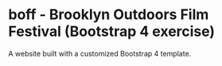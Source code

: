 # boff - Brooklyn Outdoors Film Festival (Bootstrap 4 exercise)

A website built with a customized Bootstrap 4 template. 
